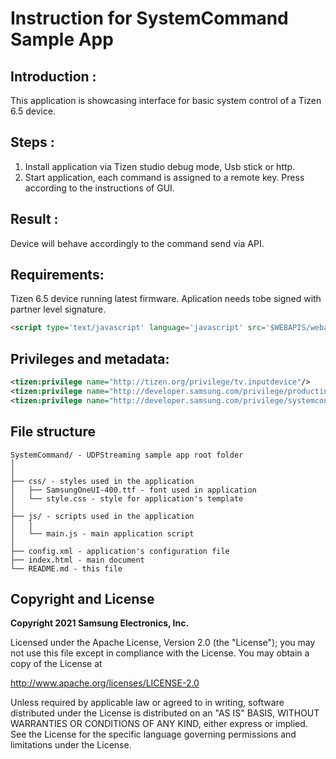# Instruction for SystemCommand Sample App


## Introduction : 

This application is showcasing interface for basic system control of a Tizen 6.5 device.



## Steps :  

1) Install application via Tizen studio debug mode, Usb stick or http.
2) Start application, each command is assigned to a remote key. Press according to the instructions of GUI.


## Result :  

Device will behave accordingly to the command send via API.


## Requirements:

Tizen 6.5 device running latest firmware.
Aplication needs tobe signed with partner level signature.

```html
<script type='text/javascript' language='javascript' src='$WEBAPIS/webapis/webapis.js'></script>
```

## Privileges and metadata:

```xml
<tizen:privilege name="http://tizen.org/privilege/tv.inputdevice"/>
<tizen:privilege name="http://developer.samsung.com/privilege/productinfo"/>
<tizen:privilege name="http://developer.samsung.com/privilege/systemcontrol"/>

```
## File structure

```
SystemCommand/ - UDPStreaming sample app root folder
│
│
├── css/ - styles used in the application
│   ├── SamsungOneUI-400.ttf - font used in application
│   └── style.css - style for application's template
│
├── js/ - scripts used in the application
│   │
│   └── main.js - main application script
│
├── config.xml - application's configuration file
├── index.html - main document
└── README.md - this file
```

## Copyright and License

**Copyright 2021 Samsung Electronics, Inc.**

Licensed under the Apache License, Version 2.0 (the "License"); you may not use this file except in compliance with the License. You may obtain a copy of the License at

http://www.apache.org/licenses/LICENSE-2.0

Unless required by applicable law or agreed to in writing, software distributed under the License is distributed on an "AS IS" BASIS, WITHOUT WARRANTIES OR CONDITIONS OF ANY KIND, either express or implied. See the License for the specific language governing permissions and limitations under the License.
